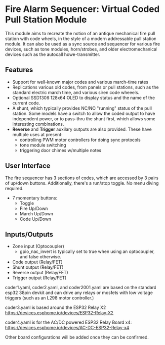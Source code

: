 # Fire Alarm Sequencer: Virtual Coded Pull Station Module
This module aims to recreate the notion of an antique mechanical fire pull station with code wheels, in the style of a modern addressable pull station module. It can also be used as a sync source and sequencer for various fire devices, such as tone modules, horn/strobes, and older electromechanical devices such as the autocall howe-transmitter.


## Features
- Support for well-known major codes and various march-time rates
- Replications various old codes, from panels or pull stations, such as the standard electric march time, and various siren code wheeels.
- Optional SSD1306 128x64 OLED to display status and the name of the current code.
- A shunt, which typically provides NC/NO "running" status of the pull station. Some models have a switch to allow the coded output to have independent power, or to pass-thru the shunt first, which allows some interesting combinations.
- **Reverse** and **Trigger** auxilary outputs are also provided. These have multiple uses at present:
  - controlling PWM motor controllers for doing sync protocols
  - tone module switching
  - triggering door chimes w/multiple notes

## User Interface
The fire sequencer has 3 sections of codes, which are accessed by 3 pairs of up/down buttons. Additionally, there's a run/stop toggle. No menu diving required.
- 7 momentary buttons:
  - Toggle
  - Fire Up/Down
  - March Up/Down
  - Code Up/Down


## Inputs/Outputs
- Zone input (Optocoupler)
  - gpio_nac_invert is typically set to true when using an optocoupler, and false otherwise.
- Code output (Relay/FET)
- Shunt output (Relay/FET)
- Reverse output (Relay/FET)
- Trigger output (Relay/FET)


coder1.yaml, coder2.yaml, and coder2001.yaml are based on the standard esp32 38pin devkit and can drive any relays or mosfets with low voltage triggers (such as an L298 motor controller.)

coder3.yaml is based around the ESP32 Relay X2
https://devices.esphome.io/devices/ESP32-Relay-X2

coder4.yaml is for the AC/DC powered ESP32 Relay Board x4:
https://devices.esphome.io/devices/AC-DC-ESP32-Relay-x4

Other board configurations will be added once they can be confirmed.
